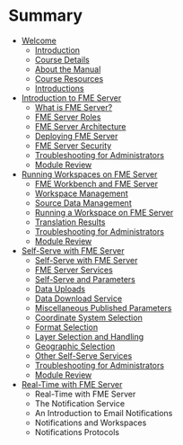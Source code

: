 # Summary

* [Welcome](README.md)
   * [Introduction](introduction.md)
   * [Course Details](course_details.md)
   * [About the Manual](about_the_manual.md)
   * [Course Resources](course_resources.md)
   * [Introductions](introductions.md)
* [Introduction to FME Server](introduction_to_fme_server.md)
   * [What is FME Server?](what_is_fme_server.md)
   * [FME Server Roles](fme_server_roles.md)
   * [FME Server Architecture](fme_server_architecture.md)
   * [Deploying FME Server](deploying_fme_server.md)
   * [FME Server Security](fme_server_security.md)
   * [Troubleshooting for Administrators](troubleshooting_for_administrators.md)
   * [Module Review](module_review1.md)
* [Running Workspaces on FME Server](running_workspaces_on_fme_server.md)
   * [FME Workbench and FME Server](fme_workbench_and_fme_server.md)
   * [Workspace Management](workspace_management.md)
   * [Source Data Management](source_data_management.md)
   * [Running a Workspace on FME Server](running_a_workspace_on_fme_server.md)
   * [Translation Results](translation_results.md)
   * [Troubleshooting for Administrators](troubleshooting_for_administrators2.md)
   * [Module Review](module_review2.md)
* [Self-Serve with FME Server](self-serve_with_fme_server.md)
   * [Self-Serve with FME Server](self-serve_with_fme_server2.md)
   * [FME Server Services](fme_server_services.md)
   * [Self-Serve and Parameters](self-serve_and_parameters.md)
   * [Data Uploads](data_uploads.md)
   * [Data Download Service](data_download_service.md)
   * [Miscellaneous Published Parameters](miscellaneous_published_parameters.md)
   * [Coordinate System Selection](coordinate_system_selection.md)
   * [Format Selection](format_selection.md)
   * [Layer Selection and Handling](layer_selection_and_handling.md)
   * [Geographic Selection](geographic_selection.md)
   * [Other Self-Serve Services](other_self-serve_services.md)
   * [Troubleshooting for Administrators](troubleshooting_for_administrators3.md)
   * [Module Review](module_review3.md)
* [Real-Time with FME Server](real-time_with_fme_server.md)
   * Real-Time with FME Server
   * The Notification Service
   * An Introduction to Email Notifications
   * Notifications and Workspaces
   * Notifications Protocols

